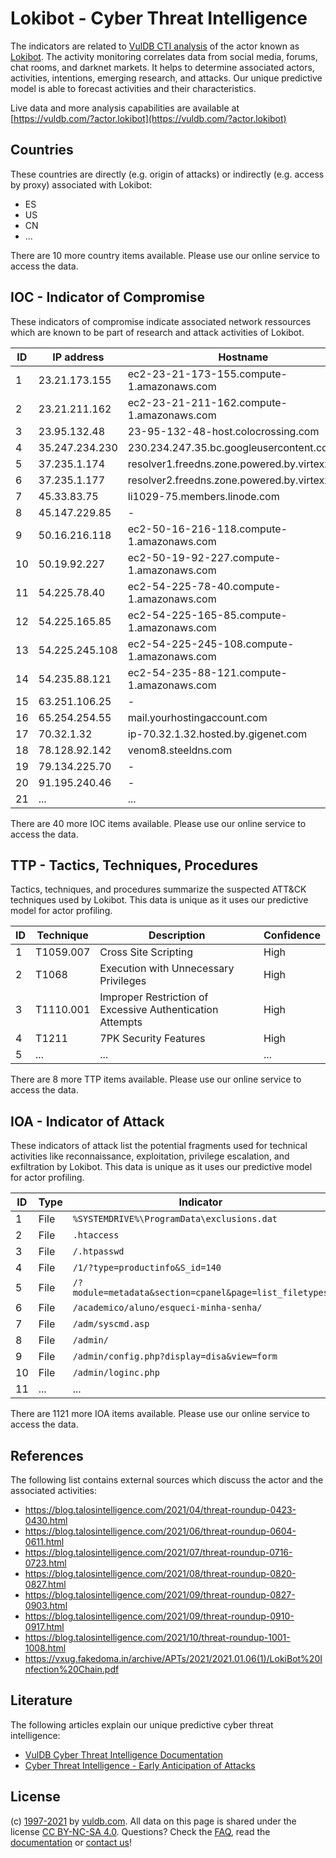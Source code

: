# Lokibot - Cyber Threat Intelligence

The indicators are related to [VulDB CTI analysis](https://vuldb.com/?doc.cti) of the actor known as [Lokibot](https://vuldb.com/?actor.lokibot). The activity monitoring correlates data from social media, forums, chat rooms, and darknet markets. It helps to determine associated actors, activities, intentions, emerging research, and attacks. Our unique predictive model is able to forecast activities and their characteristics.

Live data and more analysis capabilities are available at [https://vuldb.com/?actor.lokibot](https://vuldb.com/?actor.lokibot)

## Countries

These countries are directly (e.g. origin of attacks) or indirectly (e.g. access by proxy) associated with Lokibot:

* ES
* US
* CN
* ...

There are 10 more country items available. Please use our online service to access the data.

## IOC - Indicator of Compromise

These indicators of compromise indicate associated network ressources which are known to be part of research and attack activities of Lokibot.

ID | IP address | Hostname | Confidence
-- | ---------- | -------- | ----------
1 | 23.21.173.155 | ec2-23-21-173-155.compute-1.amazonaws.com | Medium
2 | 23.21.211.162 | ec2-23-21-211-162.compute-1.amazonaws.com | Medium
3 | 23.95.132.48 | 23-95-132-48-host.colocrossing.com | High
4 | 35.247.234.230 | 230.234.247.35.bc.googleusercontent.com | Medium
5 | 37.235.1.174 | resolver1.freedns.zone.powered.by.virtexxa.com | High
6 | 37.235.1.177 | resolver2.freedns.zone.powered.by.virtexxa.com | High
7 | 45.33.83.75 | li1029-75.members.linode.com | High
8 | 45.147.229.85 | - | High
9 | 50.16.216.118 | ec2-50-16-216-118.compute-1.amazonaws.com | Medium
10 | 50.19.92.227 | ec2-50-19-92-227.compute-1.amazonaws.com | Medium
11 | 54.225.78.40 | ec2-54-225-78-40.compute-1.amazonaws.com | Medium
12 | 54.225.165.85 | ec2-54-225-165-85.compute-1.amazonaws.com | Medium
13 | 54.225.245.108 | ec2-54-225-245-108.compute-1.amazonaws.com | Medium
14 | 54.235.88.121 | ec2-54-235-88-121.compute-1.amazonaws.com | Medium
15 | 63.251.106.25 | - | High
16 | 65.254.254.55 | mail.yourhostingaccount.com | High
17 | 70.32.1.32 | ip-70.32.1.32.hosted.by.gigenet.com | High
18 | 78.128.92.142 | venom8.steeldns.com | High
19 | 79.134.225.70 | - | High
20 | 91.195.240.46 | - | High
21 | ... | ... | ...

There are 40 more IOC items available. Please use our online service to access the data.

## TTP - Tactics, Techniques, Procedures

Tactics, techniques, and procedures summarize the suspected ATT&CK techniques used by Lokibot. This data is unique as it uses our predictive model for actor profiling.

ID | Technique | Description | Confidence
-- | --------- | ----------- | ----------
1 | T1059.007 | Cross Site Scripting | High
2 | T1068 | Execution with Unnecessary Privileges | High
3 | T1110.001 | Improper Restriction of Excessive Authentication Attempts | High
4 | T1211 | 7PK Security Features | High
5 | ... | ... | ...

There are 8 more TTP items available. Please use our online service to access the data.

## IOA - Indicator of Attack

These indicators of attack list the potential fragments used for technical activities like reconnaissance, exploitation, privilege escalation, and exfiltration by Lokibot. This data is unique as it uses our predictive model for actor profiling.

ID | Type | Indicator | Confidence
-- | ---- | --------- | ----------
1 | File | `%SYSTEMDRIVE%\ProgramData\exclusions.dat` | High
2 | File | `.htaccess` | Medium
3 | File | `/.htpasswd` | Medium
4 | File | `/1/?type=productinfo&S_id=140` | High
5 | File | `/?module=metadata&section=cpanel&page=list_filetypes` | High
6 | File | `/academico/aluno/esqueci-minha-senha/` | High
7 | File | `/adm/syscmd.asp` | High
8 | File | `/admin/` | Low
9 | File | `/admin/config.php?display=disa&view=form` | High
10 | File | `/admin/loginc.php` | High
11 | ... | ... | ...

There are 1121 more IOA items available. Please use our online service to access the data.

## References

The following list contains external sources which discuss the actor and the associated activities:

* https://blog.talosintelligence.com/2021/04/threat-roundup-0423-0430.html
* https://blog.talosintelligence.com/2021/06/threat-roundup-0604-0611.html
* https://blog.talosintelligence.com/2021/07/threat-roundup-0716-0723.html
* https://blog.talosintelligence.com/2021/08/threat-roundup-0820-0827.html
* https://blog.talosintelligence.com/2021/09/threat-roundup-0827-0903.html
* https://blog.talosintelligence.com/2021/09/threat-roundup-0910-0917.html
* https://blog.talosintelligence.com/2021/10/threat-roundup-1001-1008.html
* https://vxug.fakedoma.in/archive/APTs/2021/2021.01.06(1)/LokiBot%20Infection%20Chain.pdf

## Literature

The following articles explain our unique predictive cyber threat intelligence:

* [VulDB Cyber Threat Intelligence Documentation](https://vuldb.com/?doc.cti)
* [Cyber Threat Intelligence - Early Anticipation of Attacks](https://www.scip.ch/en/?labs.20201022)

## License

(c) [1997-2021](https://vuldb.com/?doc.changelog) by [vuldb.com](https://vuldb.com/?doc.about). All data on this page is shared under the license [CC BY-NC-SA 4.0](https://creativecommons.org/licenses/by-nc-sa/4.0/). Questions? Check the [FAQ](https://vuldb.com/?doc.faq), read the [documentation](https://vuldb.com/?doc) or [contact us](https://vuldb.com/?contact)!
